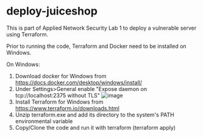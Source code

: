 # deploy-juiceshop
This is part of Applied Network Security Lab 1 to deploy a vulnerable server using Terraform.

Prior to running the code, Terraform and Docker need to be installed on Windows.

On Windows:
1. Download docker for Windows from https://docs.docker.com/desktop/windows/install/
2. Under Settings>General enable "Expose daemon on tcp://localhost:2375 without TLS"
![image](https://user-images.githubusercontent.com/48758700/137032192-1af7352a-bfb2-4f70-937b-e01e8e06b1be.png)
3. Install Terraform for Windows from https://www.terraform.io/downloads.html
4. Unzip terraform.exe and add its directory to the system's PATH environmental variable
5. Copy/Clone the code and run it with terraform (terraform apply)
